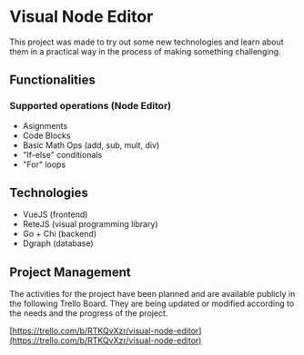 # Visual Node Editor

This project was made to try out some new technologies and learn about them in a practical way in the process of making something challenging.

## Functionalities

### Supported operations (Node Editor)

-   Asignments
-   Code Blocks
-   Basic Math Ops (add, sub, mult, div)
-   "If-else" conditionals
-   "For" loops

## Technologies

-   VueJS (frontend)
-   ReteJS (visual programming library)
-   Go + Chi (backend)
-   Dgraph (database)

## Project Management

The activities for the project have been planned and are available publicly in the following Trello Board. They are being updated or modified according to the needs and the progress of the project.

[https://trello.com/b/RTKQvXzr/visual-node-editor](https://trello.com/b/RTKQvXzr/visual-node-editor)
